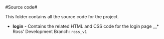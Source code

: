 #Source code#

This folder contains all the source code for the project.

*	**login** - Contains the related HTML and CSS code for the login page
	__*	Ross' Development Branch: `ross_v1`

